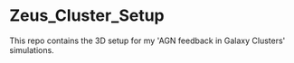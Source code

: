 # Zeus_Cluster_Setup
This repo contains the 3D setup for my 'AGN feedback in Galaxy Clusters' simulations. 

